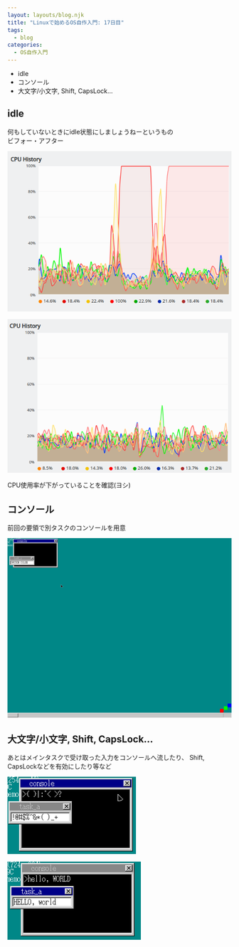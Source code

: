 ```yaml
---
layout: layouts/blog.njk
title: "Linuxで始めるOS自作入門: 17日目"
tags:
  - blog
categories:
  - OS自作入門
---
```


- idle
- コンソール
- 大文字/小文字, Shift, CapsLock...

## idle
何もしていないときにidle状態にしましょうねーというもの  
ビフォー・アフター  

![idle前](os-17day-idle-before.png)  

![idle後](os-17day-idle-after.png)  

CPU使用率が下がっていることを確認(ヨシ)

## コンソール
前回の要領で別タスクのコンソールを用意

![コンソール](os-17day-console.png)  

## 大文字/小文字, Shift, CapsLock...
あとはメインタスクで受け取った入力をコンソールへ流したり、
Shift, CapsLockなどを有効にしたり等など

![shit有効化](os-17day-char-1.png)  

![capslock有効化](os-17day-char-2.png)  
